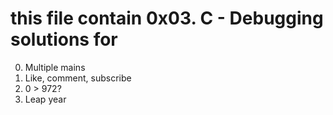 # this file contain 0x03. C - Debugging solutions for

  0. Multiple mains
  1. Like, comment, subscribe
  2. 0 > 972?
  3. Leap year
